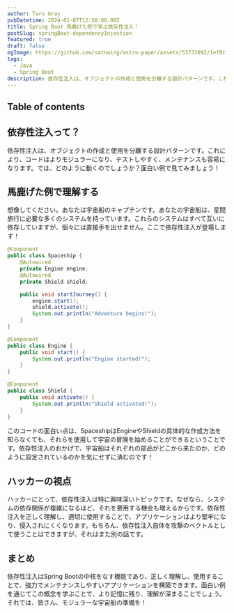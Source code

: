 ```yaml
---
author: Taro Gray
pubDatetime: 2024-01-07T12:58:00.00Z
title: Spring Boot 馬鹿げた例で学ぶ依存性注入！
postSlug: springBoot-dependencyInjection
featured: true
draft: false
ogImage: https://github.com/satnaing/astro-paper/assets/53733092/1ef0cf03-8137-4d67-ac81-84a032119e3a
tags:
  - Java
  - Spring Boot
description: 依存性注入は、オブジェクトの作成と使用を分離する設計パターンです。これにより、コードはよりモジュラーになり、テストしやすく、メンテナンスも容易になります。では、どのように動くのでしょうか？面白い例で見てみましょう！
---
```


## Table of contents

## 依存性注入って？

依存性注入は、オブジェクトの作成と使用を分離する設計パターンです。これにより、コードはよりモジュラーになり、テストしやすく、メンテナンスも容易になります。では、どのように動くのでしょうか？面白い例で見てみましょう！

## 馬鹿げた例で理解する

想像してください。あなたは宇宙船のキャプテンです。あなたの宇宙船は、星間旅行に必要な多くのシステムを持っています。これらのシステムはすべて互いに依存していますが、個々には直接手を出せません。ここで依存性注入が登場します！

```java
@Component
public class Spaceship {
    @Autowired
    private Engine engine;
    @Autowired
    private Shield shield;

    public void startJourney() {
        engine.start();
        shield.activate();
        System.out.println("Adventure begins!");
    }
}

@Component
public class Engine {
    public void start() {
        System.out.println("Engine started!");
    }
}

@Component
public class Shield {
    public void activate() {
        System.out.println("Shield activated!");
    }
}
```

このコードの面白い点は、SpaceshipはEngineやShieldの具体的な作成方法を知らなくても、それらを使用して宇宙の冒険を始めることができるということです。依存性注入のおかげで、宇宙船はそれぞれの部品がどこから来たのか、どのように設定されているのかを気にせずに済むのです！

## ハッカーの視点

ハッカーにとって、依存性注入は特に興味深いトピックです。なぜなら、システムの依存関係が複雑になるほど、それを悪用する機会も増えるからです。依存性注入を正しく理解し、適切に使用することで、アプリケーションはより堅牢になり、侵入されにくくなります。もちろん、依存性注入自体を攻撃のベクトルとして使うことはできますが、それはまた別の話です。

## まとめ

依存性注入はSpring Bootの中核をなす機能であり、正しく理解し、使用することで、強力でメンテナンスしやすいアプリケーションを構築できます。面白い例を通じてこの概念を学ぶことで、より記憶に残り、理解が深まることでしょう。それでは、皆さん、モジュラーな宇宙船の準備を！
